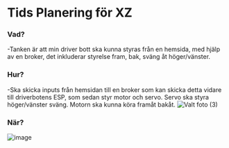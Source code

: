 #         Tids Planering för XZ 
### Vad? 

  -Tanken är att min driver bott ska kunna styras från en hemsida, med hjälp av en broker, det inkluderar styrelse fram, bak, sväng åt höger/vänster.

### Hur?

  -Ska skicka inputs från hemsidan till en broker som kan skicka detta vidare till driverbotens ESP, som sedan styr motor och servo. Servo ska styra höger/vänster sväng. Motorn ska kunna köra framåt bakåt.
  ![Valt foto (3)](https://github.com/abbindustrigymnasium/driverbot-marcus/assets/158169994/d7fc05c1-43f7-44f2-8cb8-f8a289817294)


### När?

  ![image](https://github.com/abbindustrigymnasium/driverbot-marcus/assets/158169994/859a9d23-f418-435d-b80e-e0ff5ccba153)
